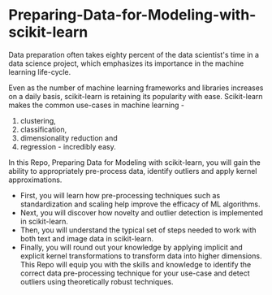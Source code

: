 # Preparing-Data-for-Modeling-with-scikit-learn
Data preparation often takes eighty percent of the data scientist's time in a data science project, which emphasizes its importance in the machine learning life-cycle.


Even as the number of machine learning frameworks and libraries increases on a daily basis, scikit-learn is retaining its popularity with ease. Scikit-learn makes the common use-cases in machine learning - 
1. clustering, 
2. classification, 
3. dimensionality reduction and 
3. regression - incredibly easy. 

In this Repo, Preparing Data for Modeling with scikit-learn, you will gain the ability to appropriately pre-process data, identify outliers and apply kernel approximations. 

* First, you will learn how pre-processing techniques such as standardization and scaling help improve the efficacy of ML algorithms. 
* Next, you will discover how novelty and outlier detection is implemented in scikit-learn. 
* Then, you will understand the typical set of steps needed to work with both text and image data in scikit-learn. 
* Finally, you will round out your knowledge by applying implicit and explicit kernel transformations to transform data into higher dimensions. 
This Repo will equip you with the skills and knowledge to identify the correct data pre-processing technique for your use-case and detect outliers using theoretically robust techniques.

